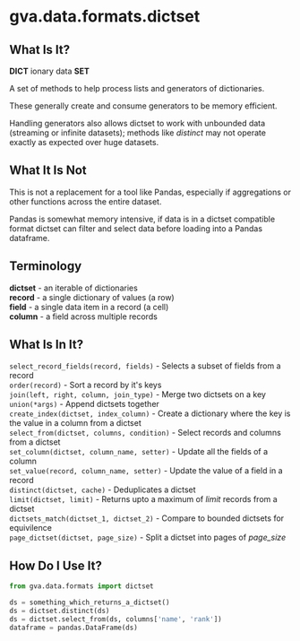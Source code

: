 # gva.data.formats.dictset

## What Is It?

**DICT** ionary  data **SET**

A set of methods to help process lists and generators of dictionaries.

These generally create and consume generators to be memory efficient.

Handling generators also allows dictset to work with unbounded data (streaming or
infinite datasets); methods like _distinct_ may not operate exactly as expected over huge datasets.

## What It Is Not

This is not a replacement for a tool like Pandas, especially if aggregations or other functions across the entire dataset.

Pandas is somewhat memory intensive, if data is in a dictset compatible format dictset can filter and select data before loading into a Pandas dataframe.

## Terminology

**dictset** - an iterable of dictionaries   
**record** - a single dictionary of values (a row)  
**field** - a single data item in a record (a cell)  
**column** - a field across multiple records   

## What Is In It?

`select_record_fields(record, fields)` - Selects a subset of fields from a record  
`order(record)` - Sort a record by it's keys    
`join(left, right, column, join_type)` - Merge two dictsets on a key  
`union(*args)` - Append dictsets together   
`create_index(dictset, index_column)` - Create a dictionary where the key is the value in a column from a dictset     
`select_from(dictset, columns, condition)` - Select records and columns from a dictset    
`set_column(dictset, column_name, setter)` - Update all the fields of a column    
`set_value(record, column_name, setter)` - Update the value of a field in a record   
`distinct(dictset, cache)` - Deduplicates a dictset  
`limit(dictset, limit)` - Returns upto a maximum of _limit_ records from a dictset   
`dictsets_match(dictset_1, dictset_2)` - Compare to bounded dictsets for equivilence  
`page_dictset(dictset, page_size)` - Split a dictset into pages of _page_size_

## How Do I Use It?

~~~python
from gva.data.formats import dictset

ds = something_which_returns_a_dictset()
ds = dictset.distinct(ds)
ds = dictset.select_from(ds, columns['name', 'rank'])
dataframe = pandas.DataFrame(ds)
~~~